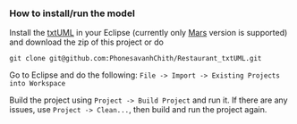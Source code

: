 ### How to install/run the model
Install the [txtUML](http://txtuml.inf.elte.hu/) in your Eclipse (currently only [Mars](https://www.eclipse.org/downloads/packages/release/Mars/2) version is supported) and download
the zip of this project or do

`git clone git@github.com:PhonesavanhChith/Restaurant_txtUML.git`

Go to Eclipse and do the following:
`File -> Import -> Existing Projects into Workspace`

Build the project using `Project -> Build Project` and run it. If there are any issues, use
`Project -> Clean...`, then build and run the project again.